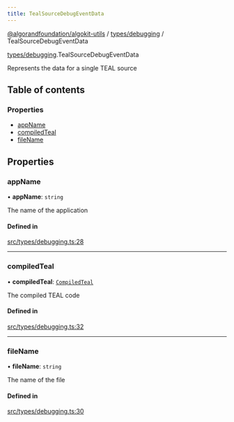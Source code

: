 ```yaml
---
title: TealSourceDebugEventData
---
```

[@algorandfoundation/algokit-utils](/reference/algokit-utils-ts/api/readme/) / [types/debugging](/reference/algokit-utils-ts/api/modules/types_debugging/) / TealSourceDebugEventData



[types/debugging](/reference/algokit-utils-ts/api/modules/types_debugging/).TealSourceDebugEventData

Represents the data for a single TEAL source

## Table of contents

### Properties

- [appName](#appname)
- [compiledTeal](#compiledteal)
- [fileName](#filename)

## Properties

### appName

• **appName**: `string`

The name of the application

#### Defined in

[src/types/debugging.ts:28](https://github.com/algorandfoundation/algokit-utils-ts/blob/main/src/types/debugging.ts#L28)

___

### compiledTeal

• **compiledTeal**: [`CompiledTeal`]()

The compiled TEAL code

#### Defined in

[src/types/debugging.ts:32](https://github.com/algorandfoundation/algokit-utils-ts/blob/main/src/types/debugging.ts#L32)

___

### fileName

• **fileName**: `string`

The name of the file

#### Defined in

[src/types/debugging.ts:30](https://github.com/algorandfoundation/algokit-utils-ts/blob/main/src/types/debugging.ts#L30)